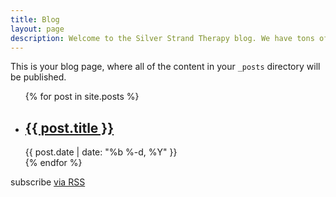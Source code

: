 ```yaml
---
title: Blog
layout: page
description: Welcome to the Silver Strand Therapy blog. We have tons of great physical therapy resources to help you on your road to recovery, fitness, and optimal health.
---
```


This is your blog page, where all of the content in your `_posts` directory will be published.

<ul class="post-list">
  {% for post in site.posts %}
    <li>
      <h2>
        <a class="post-link" href="{{ post.url | prepend: site.baseurl }}">{{ post.title }}</a>
      </h2>
      <span class="post-meta">{{ post.date | date: "%b %-d, %Y" }}</span>
    </li>
  {% endfor %}
</ul>

<p class="rss-subscribe">subscribe <a href="{{ "/feed.xml" | prepend: site.baseurl }}">via RSS</a></p>
